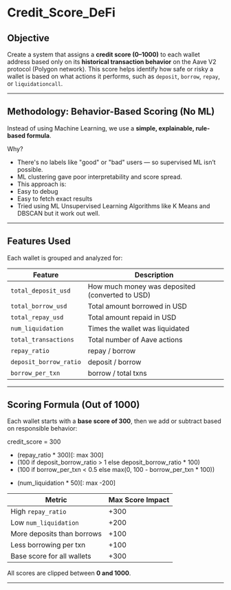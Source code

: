 # Credit_Score_DeFi

## Objective
Create a system that assigns a **credit score (0–1000)** to each wallet address based only on its **historical transaction behavior** on the Aave V2 protocol (Polygon network). This score helps identify how safe or risky a wallet is based on what actions it performs, such as `deposit`, `borrow`, `repay`, or `liquidationcall`.

---

## Methodology: Behavior-Based Scoring (No ML)

Instead of using Machine Learning, we use a **simple, explainable, rule-based formula**.

Why?

-  There's no labels like "good" or "bad" users — so supervised ML isn’t possible.
-  ML clustering gave poor interpretability and score spread.
-  This approach is:
  - Easy to debug
  - Easy to fetch exact results
- Tried using ML Unsupervised Learning Algorithms like K Means and DBSCAN but it work out well.

---

##  Features Used

Each wallet is grouped and analyzed for:

| Feature | Description |
|--------|-------------|
| `total_deposit_usd` | How much money was deposited (converted to USD) |
| `total_borrow_usd` | Total amount borrowed in USD |
| `total_repay_usd` | Total amount repaid in USD |
| `num_liquidation` | Times the wallet was liquidated |
| `total_transactions` | Total number of Aave actions |
| `repay_ratio` | repay / borrow |
| `deposit_borrow_ratio` | deposit / borrow |
| `borrow_per_txn` | borrow / total txns |

---

## Scoring Formula (Out of 1000)

Each wallet starts with a **base score of 300**, then we add or subtract based on responsible behavior:

credit_score = 300
+ (repay_ratio * 300)[: max 300]
+ (100 if deposit_borrow_ratio > 1 else deposit_borrow_ratio * 100)
+ (100 if borrow_per_txn < 0.5 else max(0, 100 - borrow_per_txn * 100))
- (num_liquidation * 50)[: max -200]


| Metric                     | Max Score Impact |
|----------------------------|------------------|
| High `repay_ratio`         | +300             |
| Low `num_liquidation`      | +200             |
| More deposits than borrows | +100             |
| Less borrowing per txn     | +100             |
| Base score for all wallets | +300             |

All scores are clipped between **0 and 1000**.

---



